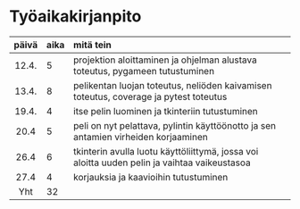 # Työaikakirjanpito

| päivä | aika | mitä tein  |
| :----:|:-----| :-----|
| 12.4. | 5    | projektion aloittaminen ja ohjelman alustava toteutus, pygameen tutustuminen |
| 13.4. | 8    | pelikentan luojan toteutus, neliöden kaivamisen toteutus, coverage ja pytest toteutus |
| 19.4. | 4    | itse pelin luominen ja tkinteriin tutustuminen |
| 20.4  | 5    | peli on nyt pelattava, pylintin käyttöönotto ja sen antamien virheiden korjaaminen |
| 26.4  | 6    | tkinterin avulla luotu käyttöliittymä, jossa voi aloitta uuden pelin ja vaihtaa vaikeustasoa |
| 27.4  | 4    | korjauksia ja kaavioihin tutustuminen |
| Yht   | 32   |
